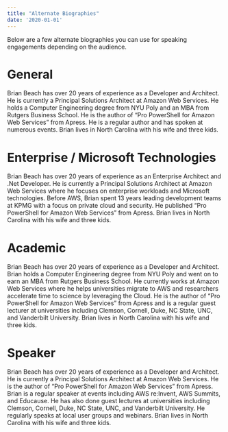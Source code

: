 ```yaml
---
title: "Alternate Biographies"
date: '2020-01-01'
---
```


Below are a few alternate biographies you can use for speaking engagements depending on the audience. 

# General

Brian Beach has over 20 years of experience as a Developer and Architect. He is currently a Principal Solutions Architect at Amazon Web Services. He holds a Computer Engineering degree from NYU Poly and an MBA from Rutgers Business School. He is the author of “Pro PowerShell for Amazon Web Services” from Apress. He is a regular author and has spoken at numerous events. Brian lives in North Carolina with his wife and three kids.


# Enterprise / Microsoft Technologies

Brian Beach has over 20 years of experience as an Enterprise Architect and .Net Developer. He is currently a Principal Solutions Architect at Amazon Web Services where he focuses on enterprise workloads and Microsoft technologies. Before AWS, Brian spent 13 years leading development teams at KPMG with a focus on private cloud and security. He published “Pro PowerShell for Amazon Web Services” from Apress. Brian lives in North Carolina with his wife and three kids.


# Academic

Brian Beach has over 20 years of experience as a Developer and Architect. Brian holds a Computer Engineering degree from NYU Poly and went on to earn an MBA from Rutgers Business School. He currently works at Amazon Web Services where he helps universities migrate to AWS and researchers accelerate time to science by leveraging the Cloud. He is the author of “Pro PowerShell for Amazon Web Services” from Apress and is a regular guest lecturer at universities including Clemson, Cornell, Duke, NC State, UNC, and Vanderbilt University. Brian lives in North Carolina with his wife and three kids.


# Speaker

Brian Beach has over 20 years of experience as a Developer and Architect. He is currently a Principal Solutions Architect at Amazon Web Services. He is the author of “Pro PowerShell for Amazon Web Services” from Apress. Brian is a regular speaker at events including AWS re:Invent, AWS Summits, and Educause. He has also done guest lectures at universities including Clemson, Cornell, Duke, NC State, UNC, and Vanderbilt University. He regularly speaks at local user groups and webinars. Brian lives in North Carolina with his wife and three kids.